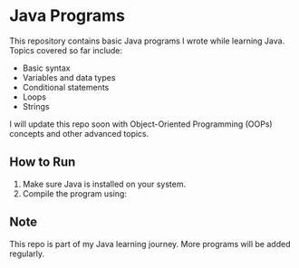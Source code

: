 # Java Programs

This repository contains basic Java programs I wrote while learning Java.  
Topics covered so far include:

- Basic syntax
- Variables and data types
- Conditional statements
- Loops
- Strings

I will update this repo soon with Object-Oriented Programming (OOPs) concepts and other advanced topics.

## How to Run

1. Make sure Java is installed on your system.
2. Compile the program using:

## Note

This repo is part of my Java learning journey. More programs will be added regularly.

